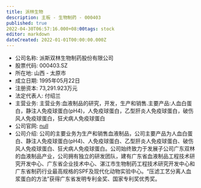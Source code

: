 ```yaml
---
title: 派林生物
description: 主板 - 生物制药 - 000403
published: true
2022-04-30T06:57:16.000+08:00tags: stock
editor: markdown
dateCreated: 2022-01-01T00:00:00.000Z
---
```


- 公司名称: 派斯双林生物制药股份有限公司
- 股票代码: 000403.SZ
- 所在地: 山西 - 太原市
- 成立日期: 1995年05月22日
- 注册资本: 73,291.923万元
- 法定代表人: 付绍兰
- 主营业务: 主营业务:血液制品的研究，开发，生产和销售.主要产品:人血白蛋白，静注人免疫球蛋白(pH4)，人免疫球蛋白，乙型肝炎人免疫球蛋白，破伤风人免疫球蛋白，狂犬病人免疫球蛋白
- 公司官网: [null](null)
- 公司介绍: 公司的主要业务为生产和销售血液制品，公司主要产品为人血白蛋白、静注人免疫球蛋白(pH4)、人免疫球蛋白、乙型肝炎人免疫球蛋白、破伤风人免疫球蛋白、狂犬病人免疫球蛋白。公司始终致力于发展子公司广东双林的血液制品产业，公司拥有独立的研发团队，建有广东省血液制品工程技术研究开发中心、广东省企业技术中心、湛江市生物制药工程技术研究开发中心和广东省制药行业最高规格的SPF及现代化动物实验中心。“压滤工艺分离人血浆蛋白的方法”获得广东省发明专利金奖、国家专利奖优秀奖。


